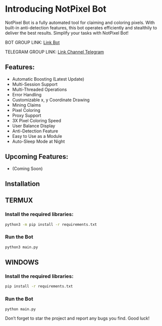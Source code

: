 # Introducing NotPixel Bot

NotPixel Bot is a fully automated tool for claiming and coloring pixels. With built-in anti-detection features, this bot operates efficiently and stealthily to deliver the best results. Simplify your tasks with NotPixel Bot!

BOT GROUP LINK: [Link Bot](https://t.me/notpixel/app?startapp=f5373988314)

TELEGRAM GROUP LINK: [Link Channel Telegram](https://t.me/UxScript)

## Features:
- Automatic Boosting (Latest Update)
- Multi-Session Support
- Multi-Threaded Operations
- Error Handling
- Customizable x, y Coordinate Drawing
- Mining Claims
- Pixel Coloring
- Proxy Support
- 3X Pixel Coloring Speed
- User Balance Display
- Anti-Detection Feature
- Easy to Use as a Module
- Auto-Sleep Mode at Night

## Upcoming Features:
- (Coming Soon)

## Installation

## TERMUX
### Install the required libraries:
```bash
python3 -m pip install -r requirements.txt
```
### Run the Bot   
```bash
python3 main.py
```

## WINDOWS
### Install the required libraries:
```bash
pip install -r requirements.txt
```
### Run the Bot   
```bash
python main.py
```

Don’t forget to star the project and report any bugs you find. Good luck!
